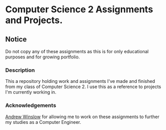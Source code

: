 # Computer Science 2 Assignments and Projects.

## Notice
Do not copy any of these assignments as this is for only educational 
purposes and for growing portfolio.

### Description
This a repository holding work and assignments I've made and finished 
from my class of Computer Science 2. I use this as a reference to 
projects I'm currently working in.

### Acknowledgements
[Andrew Winslow](https://github.com/andrewwinslow) for allowing me to 
work on these assignments to further my studies as a Computer Engineer.
